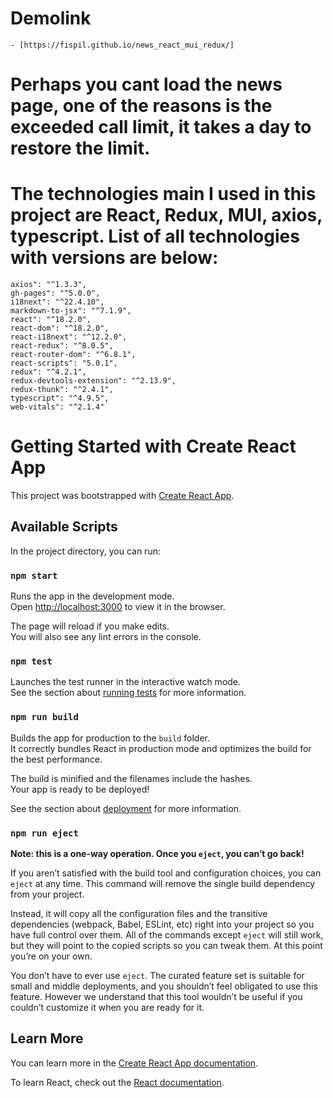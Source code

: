 # Demolink
    - [https://fispil.github.io/news_react_mui_redux/]
# Perhaps you cant load the news page, one of the reasons is the exceeded call limit, it takes a day to restore the limit.
# The technologies main I used in this project are React, Redux, MUI, axios, typescript. List of all technologies with versions are below:
    axios": "^1.3.3",
    gh-pages": "^5.0.0",
    i18next": "^22.4.10",
    markdown-to-jsx": "^7.1.9",
    react": "^18.2.0",
    react-dom": "^18.2.0",
    react-i18next": "^12.2.0",
    react-redux": "^8.0.5",
    react-router-dom": "^6.8.1",
    react-scripts": "5.0.1",
    redux": "^4.2.1",
    redux-devtools-extension": "^2.13.9",
    redux-thunk": "^2.4.1",
    typescript": "^4.9.5",
    web-vitals": "^2.1.4"


# Getting Started with Create React App

This project was bootstrapped with [Create React App](https://github.com/facebook/create-react-app).

## Available Scripts

In the project directory, you can run:

### `npm start`

Runs the app in the development mode.\
Open [http://localhost:3000](http://localhost:3000) to view it in the browser.

The page will reload if you make edits.\
You will also see any lint errors in the console.

### `npm test`

Launches the test runner in the interactive watch mode.\
See the section about [running tests](https://facebook.github.io/create-react-app/docs/running-tests) for more information.

### `npm run build`

Builds the app for production to the `build` folder.\
It correctly bundles React in production mode and optimizes the build for the best performance.

The build is minified and the filenames include the hashes.\
Your app is ready to be deployed!

See the section about [deployment](https://facebook.github.io/create-react-app/docs/deployment) for more information.

### `npm run eject`

**Note: this is a one-way operation. Once you `eject`, you can’t go back!**

If you aren’t satisfied with the build tool and configuration choices, you can `eject` at any time. This command will remove the single build dependency from your project.

Instead, it will copy all the configuration files and the transitive dependencies (webpack, Babel, ESLint, etc) right into your project so you have full control over them. All of the commands except `eject` will still work, but they will point to the copied scripts so you can tweak them. At this point you’re on your own.

You don’t have to ever use `eject`. The curated feature set is suitable for small and middle deployments, and you shouldn’t feel obligated to use this feature. However we understand that this tool wouldn’t be useful if you couldn’t customize it when you are ready for it.

## Learn More

You can learn more in the [Create React App documentation](https://facebook.github.io/create-react-app/docs/getting-started).

To learn React, check out the [React documentation](https://reactjs.org/).
